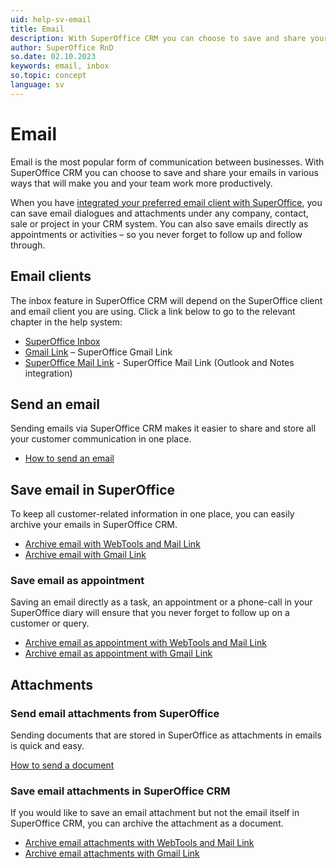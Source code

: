 ```yaml
---
uid: help-sv-email
title: Email
description: With SuperOffice CRM you can choose to save and share your emails in various ways that will make you and your team work more productively.
author: SuperOffice RnD
so.date: 02.10.2023
keywords: email, inbox
so.topic: concept
language: sv
---
```


# Email

Email is the most popular form of communication between businesses. With SuperOffice CRM you can choose to save and share your emails in various ways that will make you and your team work more productively.

When you have [integrated your preferred email client with SuperOffice][13], you can save email dialogues and attachments under any company, contact, sale or project in your CRM system. You can also save emails directly as appointments or activities – so you never forget to follow up and follow through.

## Email clients

The inbox feature in SuperOffice CRM will depend on the SuperOffice client and email client you are using. Click a link below to go to the relevant chapter in the help system:

* [SuperOffice Inbox][1]
* [Gmail Link][2] – SuperOffice Gmail Link
* [SuperOffice Mail Link][6] - SuperOffice Mail Link (Outlook and Notes integration)

## Send an email

Sending emails via SuperOffice CRM makes it easier to share and store all your customer communication in one place.

* [How to send an email][11]

## Save email in SuperOffice

To keep all customer-related information in one place, you can easily archive your emails in SuperOffice CRM.

* [Archive email with WebTools and Mail Link][8]
* [Archive email with Gmail Link][3]

### Save email as appointment

Saving an email directly as a task, an appointment or a phone-call in your SuperOffice diary will ensure that you never forget to follow up on a customer or query.

* [Archive email as appointment with WebTools and Mail Link][7]
* [Archive email as appointment with Gmail Link][4]

## Attachments

### Send email attachments from SuperOffice

Sending documents that are stored in SuperOffice as attachments in emails is quick and easy.

[How to send a document][12]

### Save email attachments in SuperOffice CRM

If you would like to save an email attachment but not the email itself in SuperOffice CRM, you can archive the attachment as a document.

* [Archive email attachments with WebTools and Mail Link][9]
* [Archive email attachments with Gmail Link][5]

<!-- Referenced links -->
[1]: ../inbox/learn/index.md
[2]: ../gmail-link/learn/index.md
[3]: ../gmail-link/learn/email-archive-incoming.md
[4]: ../gmail-link/learn/archive-emails-as-activities.md
[5]: ../gmail-link/learn/archive-attachments.md
[6]: ../mail-link/learn/index.md
[7]: ../mail-link/learn/archive-as-activity.md
[8]: ../mail-link/learn/archive-on-contact.md
[9]: ../mail-link/learn/archive-attachment.md
[11]: ../../contact/learn/send-email.md
[12]: ../../document/learn/send-as-email.md
[13]: ../../learn/getting-started/connect-email-documents-diary.md

<!-- Referenced images -->
